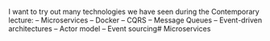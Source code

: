 I want to try out many technologies we have seen during the Contemporary lecture:
– Microservices
– Docker
– CQRS
– Message Queues
– Event-driven architectures
– Actor model
– Event sourcing# Microservices
